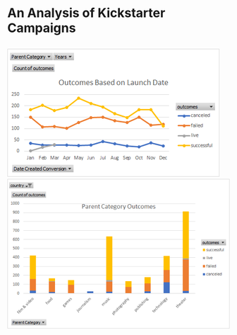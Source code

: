 # An Analysis of Kickstarter Campaigns
![Outcomes Based on Launch Date](https://github.com/RyanJeffery21/kickstarter-analysis/blob/ff7ff3dabc23c936ea7d8519a0ad2616a3c46b55/Outcomes%20Based%20on%20Launch%20Date.png)
![Parent Category Outcomes](https://github.com/RyanJeffery21/kickstarter-analysis/blob/fcc013fa24b4e64a4a36a4649077d6d5c34241a1/Parent%20Category%20Outcomes%20chart.png)
-
